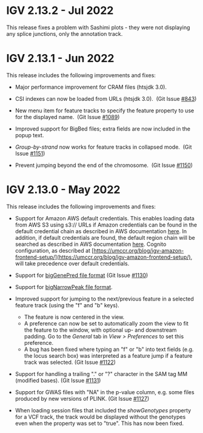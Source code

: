
# IGV 2.13.2 - Jul 2022

This release fixes a problem with Sashimi plots - they were not displaying any splice junctions, only the annotation track.

# IGV 2.13.1 - Jun 2022

This release includes the following improvements and fixes:

*   Major performance improvement for CRAM files (htsjdk 3.0).

*   CSI indexes can now be loaded from URLs (htsjdk 3.0).  (Git Issue [#843](https://github.com/igvteam/igv/issues/843))

*   New menu item for feature tracks to specify the feature property to use for the displayed name.  (Git Issue [#1089](https://github.com/igvteam/igv/issues/1089))

*   Improved support for BigBed files; extra fields are now included in the popup text.

*   _Group-by-strand_ now works for feature tracks in collapsed mode.  (Git Issue [#1151](https://github.com/igvteam/igv/issues/1151))

*   Prevent jumping beyond the end of the chromosome.  (Git Issue [#1150](https://github.com/igvteam/igv/issues/1150))



# IGV 2.13.0 - May 2022

This release includes the following improvements and fixes:

*   Support for Amazon AWS default credentials. This enables loading data from AWS S3 using s3:// URLs if Amazon credentials can be found in the default credential chain as described in AWS documentation [here](https://docs.aws.amazon.com/sdk-for-java/v1/developer-guide/credentials.html). In addition, if default credentials are found, the default region chain will be searched as described in AWS documentation [here](https://docs.aws.amazon.com/sdk-for-java/v1/developer-guide/java-dg-region-selection.html). Cognito configuration, as described at [https://umccr.org/blog/igv-amazon-frontend-setup/](https://umccr.org/blog/igv-amazon-frontend-setup/), will take precedence over default credentials.

*   Support for [bigGenePred file format](../../FileFormats/DataTracks/#biggenepred) (Git Issue [#1130](https://github.com/igvteam/igv/issues/1130))

*   Support for [bigNarrowPeak file format](../../FileFormats/DataTracks/#bignarrowpeak).

*   Improved support for jumping to the next/previous feature in a selected feature track (using the "f" and "b" keys).
    *   The feature is now centered in the view.
    *   A preference can now be set to automatically zoom the view to fit the feature to the window, with optional up- and downstream padding. Go to the _General_ tab in _View > Preferences_ to set this preference.
    *   A bug has been fixed where typing an "f" or "b" into text fields (e.g. the locus search box) was interpreted as a feature jump if a feature track was selected. (Git Issue [#1122](https://github.com/igvteam/igv/issues/1122))

*   Support for handling a trailing "." or "?" character in the SAM tag MM (modified bases). (Git Issue [#1131](https://github.com/igvteam/igv/issues/1131))

*   Support for GWAS files with "NA" in the p-value column, e.g. some files produced by new versions of PLINK. (Git Issue [#1127](https://github.com/igvteam/igv/issues/1127))

*   When loading session files that included the _showGenotypes_ property for a VCF track, the track would be displayed without the genotypes even when the property was set to "true". This has now been fixed.

